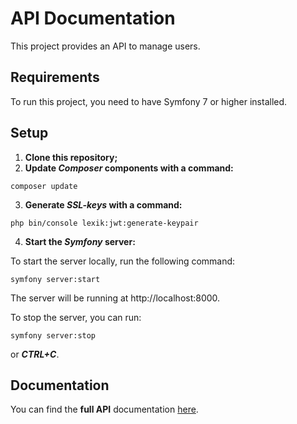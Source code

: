 # API Documentation

This project provides an API to manage users.

## Requirements
To run this project, you need to have Symfony 7 or higher installed.

## Setup

1. **Clone this repository;**
2. **Update ***Composer*** components with a command:**
```
composer update
```
3. **Generate ***SSL-keys*** with a command:**
```
php bin/console lexik:jwt:generate-keypair
```
4. **Start the ***Symfony*** server:**

To start the server locally, run the following command:
```
symfony server:start
```
The server will be running at http://localhost:8000.

To stop the server, you can run:
```
symfony server:stop
```
or ***CTRL+C***.

## Documentation
You can find the **full API** documentation [here](https://documenter.getpostman.com/view/27467247/2sAYX2LiVJ#8da61d4a-ed39-4760-a6b0-d56a97c67bb1).